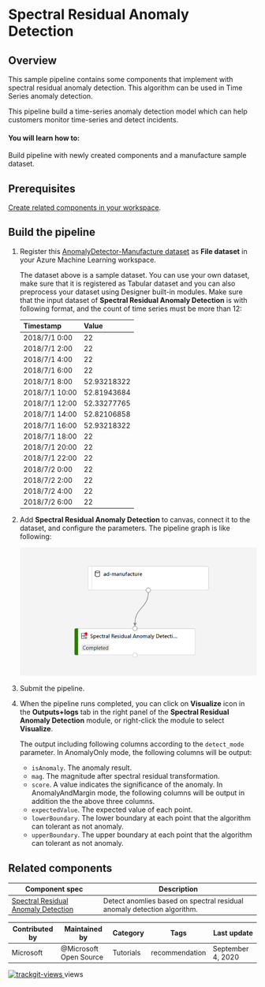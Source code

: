 # Spectral Residual Anomaly Detection 

## Overview

This sample pipeline contains some components that implement with spectral residual anomaly detection. This algorithm can be used in Time Series anomaly detection.

This pipeline build a time-series anomaly detection model which can help customers monitor time-series and detect incidents.

#### You will learn how to:

Build pipeline with newly created components and a manufacture sample dataset.

## Prerequisites

[Create related components in your workspace](.../tutorial/tutorial1-use-existing-components.md).

## Build the pipeline

1. Register this [AnomalyDetector-Manufacture dataset](https://github.com/microsoft/Cognitive-Samples-IntelligentKiosk/blob/master/Kiosk/Assets/AnomalyDetector/AnomalyDetector-Manufacture.csv) as **File dataset** in your Azure Machine Learning workspace.

    The dataset above is a sample dataset. You can use your own dataset, make sure that it is registered as Tabular dataset and you can also preprocess your dataset using Designer built-in modules. Make sure that the input dataset of **Spectral Residual Anomaly Detection** is with following format, and the count of time series must be more than 12:

    |Timestamp|Value|
    |---|---|
    |2018/7/1 0:00|22|
    |2018/7/1 2:00|22|
    |2018/7/1 4:00|22|
    |2018/7/1 6:00|22|
    |2018/7/1 8:00|52.93218322|
    |2018/7/1 10:00|52.81943684|
    |2018/7/1 12:00|52.33277765|
    |2018/7/1 14:00|52.82106858|
    |2018/7/1 16:00|52.93218322|
    |2018/7/1 18:00|22|
    |2018/7/1 20:00|22|
    |2018/7/1 22:00|22|
    |2018/7/2 0:00|22|
    |2018/7/2 2:00|22|
    |2018/7/2 4:00|22|
    |2018/7/2 6:00|22|

1. Add **Spectral Residual Anomaly Detection** to canvas, connect it to the dataset, and configure the parameters. The pipeline graph is like following:

    ![](./ad-pipeline.png)

1. Submit the pipeline.
1. When the pipeline runs completed, you can click on **Visualize** icon in the **Outputs+logs** tab in the right panel of the **Spectral Residual Anomaly Detection** module, or right-click the module to select **Visualize**.

    The output including following columns according to the `detect_mode` parameter.
    In AnomalyOnly mode, the following columns will be output:
    * `isAnomaly`. The anomaly result.
    * `mag`. The magnitude after spectral residual transformation.
    * `score`. A value indicates the significance of the anomaly.
    In AnomalyAndMargin mode, the following columns will be output in addition the the above three columns.
    * `expectedValue`. The expected value of each point.
    * `lowerBoundary`. The lower boundary at each point that the algorithm can tolerant as not anomaly.
    * `upperBoundary`. The upper boundary at each point that the algorithm can tolerant as not anomaly.

## Related components
| Component spec               | Description                                                  |
| --- |--- |
[Spectral Residual Anomaly Detection](https://github.com/microsoft/anomalydetector/blob/master/aml_component/ad_component.yaml)| Detect anomlies based on spectral residual anomaly detection algorithm. |


| Contributed by | Maintained by | Category | Tags | Last update | 
|---|---|---|---|---|
| Microsoft | @Microsoft Open Source | Tutorials |recommendation| September 4, 2020 |

<a href="https://trackgit.com">
<img src="https://sfy.cx/u/oFu" alt="trackgit-views" />
</a> views